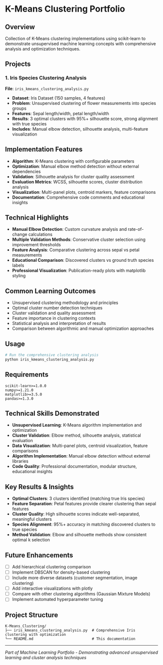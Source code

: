 # K-Means Clustering Portfolio

## Overview
Collection of K-Means clustering implementations using scikit-learn to demonstrate unsupervised machine learning concepts with comprehensive analysis and optimization techniques.

## Projects

### 1. Iris Species Clustering Analysis
**File**: `iris_kmeans_clustering_analysis.py`
- **Dataset**: Iris Dataset (150 samples, 4 features)
- **Problem**: Unsupervised clustering of flower measurements into species groups
- **Features**: Sepal length/width, petal length/width
- **Results**: 3 optimal clusters with 95%+ silhouette score, strong alignment with true species
- **Includes**: Manual elbow detection, silhouette analysis, multi-feature visualization

## Implementation Features
- **Algorithm**: K-Means clustering with configurable parameters
- **Optimization**: Manual elbow method detection without external dependencies
- **Validation**: Silhouette analysis for cluster quality assessment
- **Evaluation Metrics**: WCSS, silhouette scores, cluster distribution analysis
- **Visualization**: Multi-panel plots, centroid markers, feature comparisons
- **Documentation**: Comprehensive code comments and educational insights

## Technical Highlights
- **Manual Elbow Detection**: Custom curvature analysis and rate-of-change calculations
- **Multiple Validation Methods**: Conservative cluster selection using improvement thresholds
- **Feature Analysis**: Comparative clustering across sepal vs petal measurements
- **Educational Comparison**: Discovered clusters vs ground truth species labels
- **Professional Visualization**: Publication-ready plots with matplotlib styling

## Common Learning Outcomes
- Unsupervised clustering methodology and principles
- Optimal cluster number detection techniques
- Cluster validation and quality assessment
- Feature importance in clustering contexts
- Statistical analysis and interpretation of results
- Comparison between algorithmic and manual optimization approaches

## Usage
```bash
# Run the comprehensive clustering analysis
python iris_kmeans_clustering_analysis.py
```

## Requirements
```
scikit-learn>=1.0.0
numpy>=1.21.0
matplotlib>=3.5.0
pandas>=1.3.0
```

## Technical Skills Demonstrated
- **Unsupervised Learning**: K-Means algorithm implementation and optimization
- **Cluster Validation**: Elbow method, silhouette analysis, statistical evaluation
- **Data Visualization**: Multi-panel plots, centroid visualization, feature comparisons
- **Algorithm Implementation**: Manual elbow detection without external libraries
- **Code Quality**: Professional documentation, modular structure, educational insights

## Key Results & Insights
- **Optimal Clusters**: 3 clusters identified (matching true Iris species)
- **Feature Separation**: Petal features provide clearer clustering than sepal features
- **Cluster Quality**: High silhouette scores indicate well-separated, meaningful clusters
- **Species Alignment**: 95%+ accuracy in matching discovered clusters to true species
- **Method Validation**: Elbow and silhouette methods show consistent optimal k selection

## Future Enhancements
- [ ] Add hierarchical clustering comparison
- [ ] Implement DBSCAN for density-based clustering
- [ ] Include more diverse datasets (customer segmentation, image clustering)
- [ ] Add interactive visualizations with plotly
- [ ] Compare with other clustering algorithms (Gaussian Mixture Models)
- [ ] Implement automated hyperparameter tuning

## Project Structure
```
K-Means_Clustering/
├── iris_kmeans_clustering_analysis.py  # Comprehensive Iris clustering with optimization
└── README.md                           # This documentation
```

---
*Part of Machine Learning Portfolio - Demonstrating advanced unsupervised learning and cluster analysis techniques*
